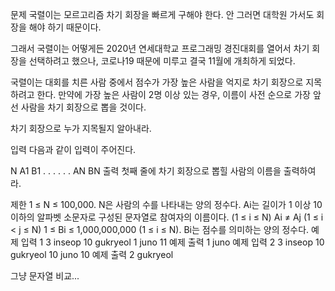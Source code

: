 문제
국렬이는 모르고리즘 차기 회장을 빠르게 구해야 한다. 안 그러면 대학원 가서도 회장을 해야 하기 때문이다.

그래서 국렬이는 어떻게든 2020년 연세대학교 프로그래밍 경진대회를 열어서 차기 회장을 선택하려고 했으나, 코로나19 때문에 미루고 결국 11월에 개최하게 되었다.

국렬이는 대회를 치른 사람 중에서 점수가 가장 높은 사람을 억지로 차기 회장으로 지목하려고 한다. 만약에 가장 높은 사람이 2명 이상 있는 경우, 이름이 사전 순으로 가장 앞선 사람을 차기 회장으로 뽑을 것이다.

차기 회장으로 누가 지목될지 알아내라.

입력
다음과 같이 입력이 주어진다.

N
A1 B1
. . . . . .
AN BN
출력
첫째 줄에 차기 회장으로 뽑힐 사람의 이름을 출력하여라.

제한
1 ≤ N ≤ 100,000. N은 사람의 수를 나타내는 양의 정수다.
Ai는 길이가 1 이상 10 이하의 알파벳 소문자로 구성된 문자열로 참여자의 이름이다. (1 ≤ i ≤ N)
Ai ≠ Aj (1 ≤ i < j ≤ N)
1 ≤ Bi ≤ 1,000,000,000 (1 ≤ i ≤ N). Bi는 점수를 의미하는 양의 정수다.
예제 입력 1
3
inseop 10
gukryeol 1
juno 11
예제 출력 1
juno
예제 입력 2
3
inseop 10
gukryeol 10
juno 10
예제 출력 2
gukryeol

그냥 문자열 비교...
